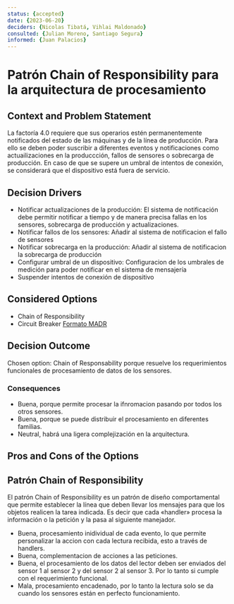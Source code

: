 ```yaml
---
status: {accepted}
date: {2023-06-20}
deciders: {Nicolas Tibatá, Vihlai Maldonado}
consulted: {Julian Moreno, Santiago Segura}
informed: {Juan Palacios}
---
```


# Patrón Chain of Responsibility para la arquitectura de procesamiento

## Context and Problem Statement
La factoría 4.0 requiere que sus operarios estén permanentemente notificados del estado de las máquinas y de la línea de producción. Para ello se deben poder suscribir a diferentes eventos y notificaciones como actuailizaciones en la produccción, fallos de sensores o sobrecarga de producción. En caso de que se supere un umbral de intentos de conexión, se considerará que el dispositivo está fuera de servicio.

<!-- This is an optional element. Feel free to remove. -->
## Decision Drivers

* Notificar actualizaciones de la producción: El sistema de notificación debe permitir notificar a tiempo y de manera precisa fallas en los sensores, sobrecarga de producción y actualizaciones.
* Notificar fallos de los sensores: Añadir al sistema de notificacion el fallo de sensores 
* Notificar sobrecarga en la producción: Añadir al sistema de notificacion la sobrecarga de producción
* Configurar umbral de un dispositivo: Configuracion de los umbrales de medición para poder notificar en el sistema de mensajería
* Suspender intentos de conexión de dispositivo

## Considered Options
* Chain of Responsibility
* Circuit Breaker [Formato MADR](MADR_2_3_2.md)

## Decision Outcome 
Chosen option: Chain of Responsability porque resuelve los requerimientos funcionales de procesamiento de datos de los sensores.

### Consequences
* Buena, porque permite procesar la ifnromacion pasando por todos los otros sensores.
* Buena, porque se puede distribuir el procesamiento en diferentes familias.
* Neutral, habrá una ligera complejización en la arquitectura.

## Pros and Cons of the Options

## Patrón Chain of Responsibility

El patrón Chain of Responsibility es un patrón de diseño comportamental que permite establecer la línea que deben llevar los mensajes para que los objetos realicen la tarea indicada. Es decir que cada «handler» procesa la información o la petición y la pasa al siguiente manejador. 

* Buena, procesamiento inidividual de cada evento, lo que permite personalizar la accion con cada lectura recibida, esto a través de handlers.
* Buena, complementacion de acciones a las peticiones.
* Buena, el procesamiento de los datos del lector deben ser enviados del sensor 1 al sensor 2 y del sensor 2 al sensor 3. Por lo tanto si cumple con el requerimiento funcional.
* Mala, procesamiento encadenado, por lo tanto la lectura solo se da cuando los sensores están en perfecto funcionamiento.
